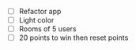 * [ ] Refactor app
* [ ] Light color
* [ ] Rooms of 5 users
* [ ] 20 points to win then reset points